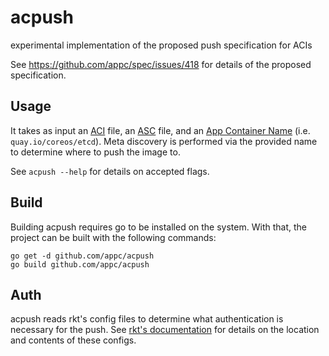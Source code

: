 # acpush

experimental implementation of the proposed push specification for ACIs

See https://github.com/appc/spec/issues/418 for details of the proposed specification.

## Usage
It takes as input an [ACI](https://github.com/appc/spec/blob/master/SPEC.md#app-container-image) file, an [ASC](https://github.com/coreos/rkt/blob/master/Documentation/signing-and-verification-guide.md) file, and an [App Container Name](https://github.com/appc/spec/blob/master/spec/types.md#ac-name-type) (i.e. `quay.io/coreos/etcd`).
Meta discovery is performed via the provided name to determine where to push the image to.

See `acpush --help` for details on accepted flags.

## Build

Building acpush requires go to be installed on the system.
With that, the project can be built with the following commands:

```
go get -d github.com/appc/acpush
go build github.com/appc/acpush
```

## Auth

acpush reads rkt's config files to determine what authentication is necessary for the push.
See [rkt's documentation](https://coreos.com/rkt/docs/latest/configuration.html) for details on the location and contents of these configs.
